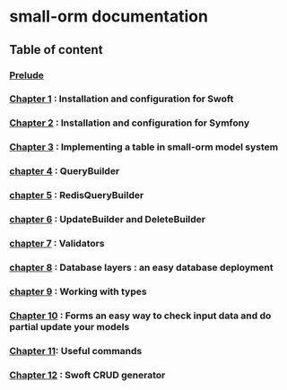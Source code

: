 # small-orm documentation

## Table of content

### [Prelude](prelude.md)
### [Chapter 1](chapter-1.md) : Installation and configuration for Swoft
### [Chapter 2](chapter-2.md) : Installation and configuration for Symfony
### [Chapter 3](chapter-3.md) : Implementing a table in small-orm model system
### [chapter 4](chapter-4.md) : QueryBuilder
### [chapter 5](chapter-5.md) : RedisQueryBuilder
### [chapter 6](chapter-6.md) : UpdateBuilder and DeleteBuilder
### [chapter 7](chapter-7.md) : Validators
### [chapter 8](chapter-8.md) : Database layers : an easy database deployment
### [chapter 9](chapter-9.md) : Working with types
### [Chapter 10](chapter-10.md) : Forms an easy way to check input data and do partial update your models
### [Chapter 11](chapter-11.md): Useful commands
### [Chapter 12](chapter-12.md) : Swoft CRUD generator
